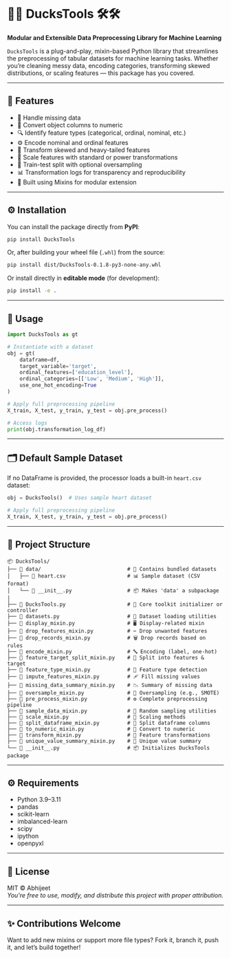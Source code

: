# 🪿🪿 DucksTools 🛠️🛠️

**Modular and Extensible Data Preprocessing Library for Machine Learning**

`DucksTools` is a plug-and-play, mixin-based Python library that streamlines the preprocessing of tabular datasets for machine learning tasks. Whether you’re cleaning messy data, encoding categories, transforming skewed distributions, or scaling features — this package has you covered.

---

## 🚀 Features

- 🧼 Handle missing data
- 🔢 Convert object columns to numeric
- 🔍 Identify feature types (categorical, ordinal, nominal, etc.)
- ⚙️ Encode nominal and ordinal features
- 🔄 Transform skewed and heavy-tailed features
- 📏 Scale features with standard or power transformations
- 🧪 Train-test split with optional oversampling
- 📊 Transformation logs for transparency and reproducibility
- 🔌 Built using Mixins for modular extension

---

## ⚙️ Installation

You can install the package directly from **PyPI**:

```bash
pip install DucksTools
```

Or, after building your wheel file (`.whl`) from the source:

```bash
pip install dist/DucksTools-0.1.8-py3-none-any.whl
```

Or install directly in **editable mode** (for development):

```bash
pip install -e .
```


---

## 🧪 Usage

```python
import DucksTools as gt

# Instantiate with a dataset
obj = gt(
    dataframe=df,
    target_variable='target',
    ordinal_features=['education_level'],
    ordinal_categories=[['Low', 'Medium', 'High']],
    use_one_hot_encoding=True
)

# Apply full preprocessing pipeline
X_train, X_test, y_train, y_test = obj.pre_process()

# Access logs
print(obj.transformation_log_df)
```

---

## 🗂 Default Sample Dataset

If no DataFrame is provided, the processor loads a built-in `heart.csv` dataset:

```python
obj = DucksTools()  # Uses sample heart dataset

# Apply full preprocessing pipeline
X_train, X_test, y_train, y_test = obj.pre_process()
```

---

## 📁 Project Structure

```
📦 DucksTools/
├── 📂 data/                            # 📁 Contains bundled datasets
│   ├── 📄 heart.csv                    # 📊 Sample dataset (CSV format)
│   └── 📜 __init__.py                  # 📦 Makes 'data' a subpackage
│
├── 📜 DucksTools.py                    # 🧠 Core toolkit initializer or controller
├── 📜 datasets.py                      # 📂 Dataset loading utilities
├── 🧩 display_mixin.py                 # 🖥️ Display-related mixin
├── 🧩 drop_features_mixin.py           # ✂️ Drop unwanted features
├── 🧩 drop_records_mixin.py            # 🗑️ Drop records based on rules
├── 🧩 encode_mixin.py                  # 🔤 Encoding (label, one-hot)
├── 🧩 feature_target_split_mixin.py    # 🔀 Split into features & target
├── 🧩 feature_type_mixin.py            # 🧬 Feature type detection
├── 🧩 impute_features_mixin.py         # 🩹 Fill missing values
├── 🧩 missing_data_summary_mixin.py    # 📉 Summary of missing data
├── 🧩 oversample_mixin.py              # 🧪 Oversampling (e.g., SMOTE)
├── 🧩 pre_process_mixin.py             # ⚙️ Complete preprocessing pipeline
├── 🧩 sample_data_mixin.py             # 🎲 Random sampling utilities
├── 🧩 scale_mixin.py                   # 📏 Scaling methods
├── 🧩 split_dataframe_mixin.py         # 🧯 Split dataframe columns
├── 🧩 to_numeric_mixin.py              # 🔢 Convert to numeric
├── 🧩 transform_mixin.py               # 🔧 Feature transformations
├── 🧩 unique_value_summary_mixin.py    # 🧾 Unique value summary
└── 📜 __init__.py                      # 📦 Initializes DucksTools package
```

---

## ⚙️ Requirements

- Python 3.9–3.11
- pandas
- scikit-learn
- imbalanced-learn
- scipy
- ipython
- openpyxl

---

## 📜 License

MIT © Abhijeet  
_You're free to use, modify, and distribute this project with proper attribution._

---

## ✨ Contributions Welcome

Want to add new mixins or support more file types? Fork it, branch it, push it, and let’s build together!
